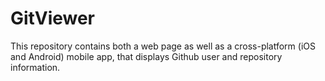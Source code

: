 # GitViewer

This repository contains both a web page as well as a cross-platform (iOS and Android) mobile app, that displays Github user and repository information.
